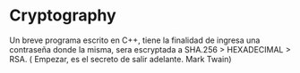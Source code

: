 # Cryptography
Un breve programa escrito en C++, tiene la finalidad de ingresa una contraseña donde la misma, sera escryptada a SHA.256 > HEXADECIMAL > RSA. ( Empezar, es el secreto de salir adelante.  Mark Twain)
